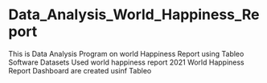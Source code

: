 # Data_Analysis_World_Happiness_Report
This is Data Analysis Program on world Happiness Report using Tableo Software 
Datasets Used world happiness report 2021
World Happiness Report Dashboard are created usinf Tableo
